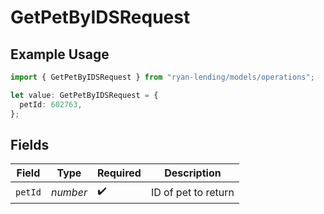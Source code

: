 # GetPetByIDSRequest

## Example Usage

```typescript
import { GetPetByIDSRequest } from "ryan-lending/models/operations";

let value: GetPetByIDSRequest = {
  petId: 602763,
};
```

## Fields

| Field               | Type                | Required            | Description         |
| ------------------- | ------------------- | ------------------- | ------------------- |
| `petId`             | *number*            | :heavy_check_mark:  | ID of pet to return |